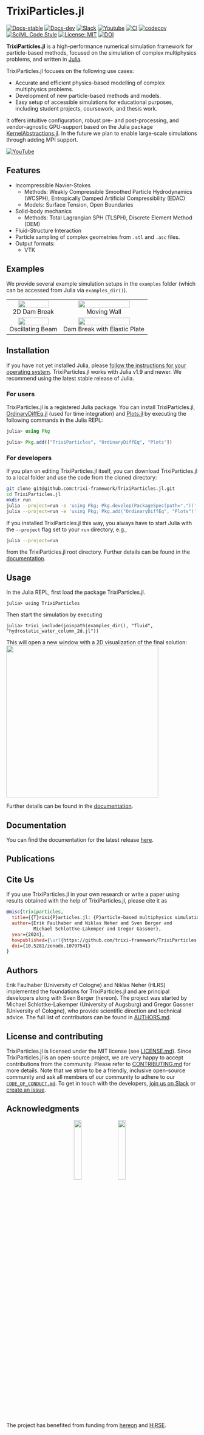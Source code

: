# TrixiParticles.jl

[![Docs-stable](https://img.shields.io/badge/docs-stable-blue.svg)](https://trixi-framework.github.io/TrixiParticles.jl/stable)
[![Docs-dev](https://img.shields.io/badge/docs-dev-blue.svg)](https://trixi-framework.github.io/TrixiParticles.jl/dev)
[![Slack](https://img.shields.io/badge/chat-slack-e01e5a)](https://join.slack.com/t/trixi-framework/shared_invite/zt-sgkc6ppw-6OXJqZAD5SPjBYqLd8MU~g)
[![Youtube](https://img.shields.io/youtube/channel/views/UCpd92vU2HjjTPup-AIN0pkg?style=social)](https://www.youtube.com/@trixi-framework)
[![CI](https://github.com/trixi-framework/TrixiParticles.jl/actions/workflows/ci.yml/badge.svg)](https://github.com/trixi-framework/TrixiParticles.jl/actions/workflows/ci.yml)
[![codecov](https://codecov.io/github/trixi-framework/TrixiParticles.jl/branch/main/graph/badge.svg?token=RDZXYbij0b)](https://codecov.io/github/trixi-framework/TrixiParticles.jl)
[![SciML Code Style](https://img.shields.io/static/v1?label=code%20style&message=SciML&color=9558b2&labelColor=389826)](https://github.com/SciML/SciMLStyle)
[![License: MIT](https://img.shields.io/badge/License-MIT-success.svg)](https://opensource.org/licenses/MIT)
[![DOI](https://zenodo.org/badge/DOI/10.5281/zenodo.10797541.svg)](https://zenodo.org/doi/10.5281/zenodo.10797541)

**TrixiParticles.jl** is a high-performance numerical simulation framework for particle-based methods, focused on the simulation of complex multiphysics problems, and written in [Julia](https://julialang.org).

TrixiParticles.jl focuses on the following use cases:
- Accurate and efficient physics-based modelling of complex multiphysics problems.
- Development of new particle-based methods and models.
- Easy setup of accessible simulations for educational purposes, including student projects, coursework, and thesis work.

It offers intuitive configuration, robust pre- and post-processing, and vendor-agnostic GPU-support based on the Julia package [KernelAbstractions.jl](https://github.com/JuliaGPU/KernelAbstractions.jl). 
In the future we plan to enable large-scale simulations through adding MPI support.

[![YouTube](https://github.com/user-attachments/assets/dc2be627-a799-4bfd-9226-2077f737c4b0)](https://www.youtube.com/watch?v=V7FWl4YumcA&t=4667s)

## Features
- Incompressible Navier-Stokes
  - Methods: Weakly Compressible Smoothed Particle Hydrodynamics (WCSPH), Entropically Damped Artificial Compressibility (EDAC)
  - Models: Surface Tension, Open Boundaries
- Solid-body mechanics
  - Methods:  Total Lagrangian SPH (TLSPH), Discrete Element Method (DEM)
- Fluid-Structure Interaction
- Particle sampling of complex geometries from `.stl` and `.asc` files.
- Output formats:
  - VTK

## Examples
We provide several example simulation setups in the `examples` folder (which can be accessed from Julia via `examples_dir()`).

<table align="center" border="0">
  <tr>
  </tr>
  <tr>
    <td align="center">
      <img src="https://github.com/trixi-framework/TrixiParticles.jl/assets/10238714/683e9363-5705-49cc-9a5c-3b47d73ea4b8" style="width: 80% !important;"/><br><figcaption>2D Dam Break</figcaption>
    </td>
    <td align="center">
      <img src="https://github.com/trixi-framework/TrixiParticles.jl/assets/10238714/c10faddf-0400-47c9-b225-f5d286a8ecb8" style="width: 80% !important;"/><br><figcaption>Moving Wall</figcaption>
    </td>
  </tr>
  <tr>
  </tr>
  <tr>
    <td align="center">
      <img src="https://github.com/trixi-framework/TrixiParticles.jl/assets/10238714/e05ace63-e330-441a-a391-eda3d2764074" style="width: 80% !important;"/><br><figcaption>Oscillating Beam</figcaption>
    </td>
    <td align="center">
      <img src="https://github.com/trixi-framework/TrixiParticles.jl/assets/10238714/ada0d554-e0ba-44ed-923d-2b77ef252258" style="width: 80% !important;"/><br><figcaption>Dam Break with Elastic Plate</figcaption>
    </td>
  </tr>
</table>


## Installation
If you have not yet installed Julia, please [follow the instructions for your
operating system](https://julialang.org/downloads/platform/). TrixiParticles.jl works
with Julia v1.9 and newer. We recommend using the latest stable release of Julia.

### For users
TrixiParticles.jl is a registered Julia package.
You can install TrixiParticles.jl,
[OrdinaryDiffEq.jl](https://github.com/SciML/OrdinaryDiffEq.jl) (used for time integration)
and [Plots.jl](https://github.com/JuliaPlots/Plots.jl) by executing the following commands
in the Julia REPL:
```julia
julia> using Pkg

julia> Pkg.add(["TrixiParticles", "OrdinaryDiffEq", "Plots"])
```

### For developers
If you plan on editing TrixiParticles.jl itself, you can download TrixiParticles.jl
to a local folder and use the code from the cloned directory:
```bash
git clone git@github.com:trixi-framework/TrixiParticles.jl.git
cd TrixiParticles.jl
mkdir run
julia --project=run -e 'using Pkg; Pkg.develop(PackageSpec(path="."))' # Add TrixiParticles.jl to `run` project
julia --project=run -e 'using Pkg; Pkg.add("OrdinaryDiffEq", "Plots")' # Add additional packages
```

If you installed TrixiParticles.jl this way, you always have to start Julia with the
`--project` flag set to your `run` directory, e.g.,
```bash
julia --project=run
```
from the TrixiParticles.jl root directory.
Further details can be found in the [documentation](https://trixi-framework.github.io/TrixiParticles.jl/stable).

## Usage

In the Julia REPL, first load the package TrixiParticles.jl.
```jldoctest getting_started
julia> using TrixiParticles
```

Then start the simulation by executing
```jldoctest getting_started; filter = r".*"s
julia> trixi_include(joinpath(examples_dir(), "fluid", "hydrostatic_water_column_2d.jl"))
```

This will open a new window with a 2D visualization of the final solution:
<img src="https://github.com/trixi-framework/TrixiParticles.jl/assets/44124897/95821154-577d-4323-ba57-16ef02ea24e0" width="400">

Further details can be found in the [documentation](https://trixi-framework.github.io/TrixiParticles.jl/stable).

## Documentation

You can find the documentation for the latest release
[here](https://trixi-framework.github.io/TrixiParticles.jl/stable).

## Publications

## Cite Us

If you use TrixiParticles.jl in your own research or write a paper using results obtained
with the help of TrixiParticles.jl, please cite it as
```bibtex
@misc{trixiparticles,
  title={{T}rixi{P}articles.jl: {P}article-based multiphysics simulations in {J}ulia},
  author={Erik Faulhaber and Niklas Neher and Sven Berger and
          Michael Schlottke-Lakemper and Gregor Gassner},
  year={2024},
  howpublished={\url{https://github.com/trixi-framework/TrixiParticles.jl}},
  doi={10.5281/zenodo.10797541}
}
```

## Authors
Erik Faulhaber (University of Cologne) and Niklas Neher (HLRS) implemented the foundations
for TrixiParticles.jl and are principal developers along with Sven Berger (hereon).
The project was started by Michael Schlottke-Lakemper (University of Augsburg)
and Gregor Gassner (University of Cologne), who provide scientific direction and technical advice.
The full list of contributors can be found in [AUTHORS.md](AUTHORS.md).

## License and contributing
TrixiParticles.jl is licensed under the MIT license (see [LICENSE.md](LICENSE.md)). Since TrixiParticles.jl is
an open-source project, we are very happy to accept contributions from the
community. Please refer to [CONTRIBUTING.md](CONTRIBUTING.md) for more details.
Note that we strive to be a friendly, inclusive open-source community and ask all members
of our community to adhere to our [`CODE_OF_CONDUCT.md`](CODE_OF_CONDUCT.md).
To get in touch with the developers,
[join us on Slack](https://join.slack.com/t/trixi-framework/shared_invite/zt-sgkc6ppw-6OXJqZAD5SPjBYqLd8MU~g)
or [create an issue](https://github.com/trixi-framework/TrixiParticles.jl/issues/new).

## Acknowledgments
<p align="center">
  <img align="middle" src="https://github.com/trixi-framework/TrixiParticles.jl/assets/44124897/05132bf1-180f-4228-b30a-37dfb6e36ed5" width=20%/>&nbsp;&nbsp;&nbsp;
  <img align="middle" src="https://github.com/trixi-framework/TrixiParticles.jl/assets/44124897/ae2a91d1-7c10-4e0f-8b92-6ed1c43ddc28" width=20%/>&nbsp;&nbsp;&nbsp;
</p>

The project has benefited from funding from [hereon](https://www.hereon.de/) and [HiRSE](https://www.helmholtz-hirse.de/).
